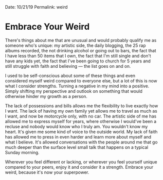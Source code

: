 Date: 10/21/19
Permalink: weird

# Embrace Your Weird

There's things about me that are unusual and would probably qualify me as someone who's unique: my artistic side, the daily blogging, the 25 rap albums recorded, the not drinking alcohol or going out to bars, the fact that I have less than 50 items that I own, the fact that I'm still single and don't have any kids yet, the fact that I've been going to church for 5 years and still struggle with faith and believing — the list goes on and on.

I used to be self-conscious about some of these things and even considered myself weird compared to everyone else, but a lot of this is now what I consider strengths. Turning a negative in my mind into a positive. Simply shifting my perspective and outlook on something that would otherwise hinder my growth as a person.

The lack of possessions and bills allows me the flexibility to live exactly how I want. The lack of having my own family yet allows me to travel as much as I want, and now be motorcycle only, with no car. The artistic side of me has allowed me to express myself for years, where otherwise I would've been a recluse and nobody would know who I truly am. You wouldn't know my heart. It's given me some kind of voice to the outside world. My lack of faith has allowed me to press in even harder and learn more about myself and what I believe. It's allowed conversations with the people around me that go much deeper than the surface level small talk that happens on a typical Sunday morning.

Wherever you feel different or lacking, or wherever you feel yourself unique compared to your peers, enjoy it and consider it a strength. Embrace your weird, because it's now your superpower.
